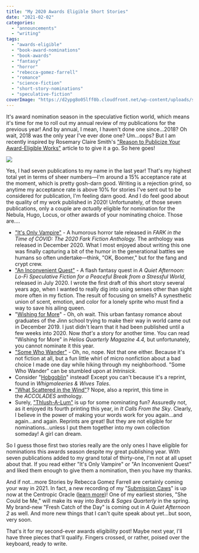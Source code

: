 ```yaml
---
title: "My 2020 Awards Eligible Short Stories"
date: "2021-02-02"
categories:
  - "announcements"
  - "writing"
tags:
  - "awards-eligible"
  - "book-award-nominations"
  - "book-awards"
  - "fantasy"
  - "horror"
  - "rebecca-gomez-farrell"
  - "romance"
  - "science-fiction"
  - "short-story-nominations"
  - "speculative-fiction"
coverImage: "https://d2ypg8o05lff0b.cloudfront.net/wp-content/uploads/sites/3/2021/02/02065500/My-Post.jpg"
---
```


It's award nomination season in the speculative fiction world, which means it's time for me to roll out my annual review of my publications for the previous year! And by annual, I mean, I haven't done one since...2018? Oh wait, 2018 was the only year I've ever done one? Um...oops? But I am recently inspired by Rosemary Claire Smith's ["Reason to Publicize Your Award-Eligible Works"](https://www.sfwa.org/2021/01/12/reasons-to-publicize-your-award-eligible-works/) article to to give it a go. So here goes!

![](https://d2ypg8o05lff0b.cloudfront.net/wp-content/uploads/sites/3/2021/02/02065500/My-Post.jpg)

Yes, I had seven publications to my name in the last year! That's my highest total yet in terms of sheer numbers—I'm around a 15% acceptance rate at the moment, which is pretty gosh-darn good. Writing is a rejection grind, so anytime my acceptance rate is above 10% for stories I've sent out to be considered for publication, I'm feeling darn good. And I do feel good about the quality of my work published in 2020! Unfortunately, of those seven publications, only a couple are _actually_ eligible for nomination for the Nebula, Hugo, Locus, or other awards of your nominating choice. Those are....

- ["It's Only Vampire"](https://rebeccagomezfarrell.com/fiction/its-only-vampire/) - A humorous horror tale released in _FARK in the Time of COVID: The 2020 Fark Fiction Anthology._ The anthology was released in December 2020. What I most enjoyed about writing this one was finally capturing a bit of the humor in the generational battles we humans so often undertake—think, "OK, Boomer," but for the fang and crypt crew.
- ["An Inconvenient Quest"](https://rebeccagomezfarrell.com/fiction/an-inconvenient-quest/) - A flash fantasy quest in _A Quiet Afternoon: Lo-Fi Speculative Fiction for a Peaceful Break from a Stressful World_, released in July 2020. I wrote the first draft of this short story several years ago, when I wanted to really dig into using senses other than sight more often in my fiction. The result of focusing on smells? A synesthetic union of scent, emotion, and color for a lonely sprite who must find a way to save his ailing queen.
- "[Wishing for More](https://rebeccagomezfarrell.com/fiction/wishing-for-more/)" - Oh, oh wait. This urban fantasy romance about graduates of the Jinn school trying to make their way in world came out in December 2019. I just didn't learn that it had been published until a few weeks into 2020. Now _that's_ a story for another time. You can read "Wishing for More" in _Helios Quarterly Magazine 4.4,_ but unfortunately, you cannot nominate it this year.
- ["Some Who Wander"](https://rebeccagomezfarrell.com/fiction/some-who-wander/) - Oh, no, nope. Not that one either. Because it's not fiction at all, but a fun little whirl of micro nonfiction about a bad choice I made one day while hiking through my neighborhood. "Some Who Wander" can be stumbled upon at _Intrinsick_.
- Consider "[Hobgoblin](https://rebeccagomezfarrell.com/fiction/hobgoblin/)" instead! Except you can't because it's a reprint, found in _Whigmaleeries & Wives Tales_.
- ["What Scattered in the Wind"](https://rebeccagomezfarrell.com/fiction/what-scattered-in-the-wind/)? Nope, also a reprint, this time in the _ACCOLADES_ anthology.
- Surely, ["Thlush-A-Lum"](https://rebeccagomezfarrell.com/fiction/thlush-a-lum/) is up for some nominating fun? Assuredly not, as it enjoyed its fourth printing this year, in _It Calls From the Sky_. Clearly, I believe in the power of making your words work for you again...and again...and again. Reprints are great! But they are not eligible for nominations...unless I put them together into my own collection someday! A girl can dream.

So I guess those first two stories really are the only ones I have eligible for nominations this awards season despite my great publishing year. With seven publications added to my grand total of thirty-one, I'm not at all upset about that. If you read either "It's Only Vampire" or "An Inconvenient Quest" and liked them enough to give them a nomination, then you have my thanks.

And if not...more Stories by Rebecca Gomez Farrell are certainly coming your way in 2021. In fact, a new recording of my "[Submission Caws](https://rebeccagomezfarrell.com/fiction/submission-caws/)" is up now at the Centropic Oracle ([learn more](https://rebeccagomezfarrell.com/fiction/submission-caws-centropic))! One of my earliest stories, "She Could be Me," will make its way into _Bards & Sages Quarterly_ in the spring. My brand-new "Fresh Catch of the Day" is coming out in _A Quiet Afternoon 2_ as well. And more new things that I can't quite speak about yet...but soon, very soon.

That's it for my second-ever awards eligibility post! Maybe next year, I'll have three pieces that'll qualify. Fingers crossed, or rather, poised over the keyboard, ready to write.
